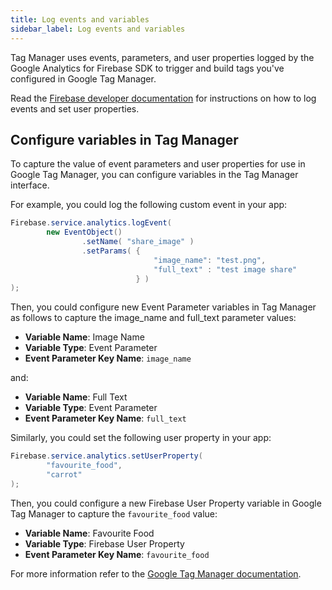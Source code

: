 ```yaml
---
title: Log events and variables
sidebar_label: Log events and variables
---
```


Tag Manager uses events, parameters, and user properties logged by the Google Analytics for Firebase SDK to trigger and build tags you've configured in Google Tag Manager.

Read the [Firebase developer documentation](/docs/firebase/core/analytics) for instructions on how to log events and set user properties.


## Configure variables in Tag Manager

To capture the value of event parameters and user properties for use in Google Tag Manager, you can configure variables in the Tag Manager interface.

For example, you could log the following custom event in your app:

```actionscript
Firebase.service.analytics.logEvent(
        new EventObject()
                .setName( "share_image" )
                .setParams( {
                                "image_name": "test.png",
                                "full_text" : "test image share"
                            } )
);
```

Then, you could configure new Event Parameter variables in Tag Manager as follows to capture the image_name and full_text parameter values:

- **Variable Name**: Image Name
- **Variable Type**: Event Parameter
- **Event Parameter Key Name**: `image_name`

and:

- **Variable Name**: Full Text
- **Variable Type**: Event Parameter
- **Event Parameter Key Name**: `full_text`


Similarly, you could set the following user property in your app:

```actionscript
Firebase.service.analytics.setUserProperty(
        "favourite_food",
        "carrot"
);
```

Then, you could configure a new Firebase User Property variable in Google Tag Manager to capture the `favourite_food` value:

- **Variable Name**: Favourite Food
- **Variable Type**: Firebase User Property
- **Event Parameter Key Name**: `favourite_food`


For more information refer to the [Google Tag Manager documentation](https://developers.google.com/tag-platform/tag-manager/mobile).  